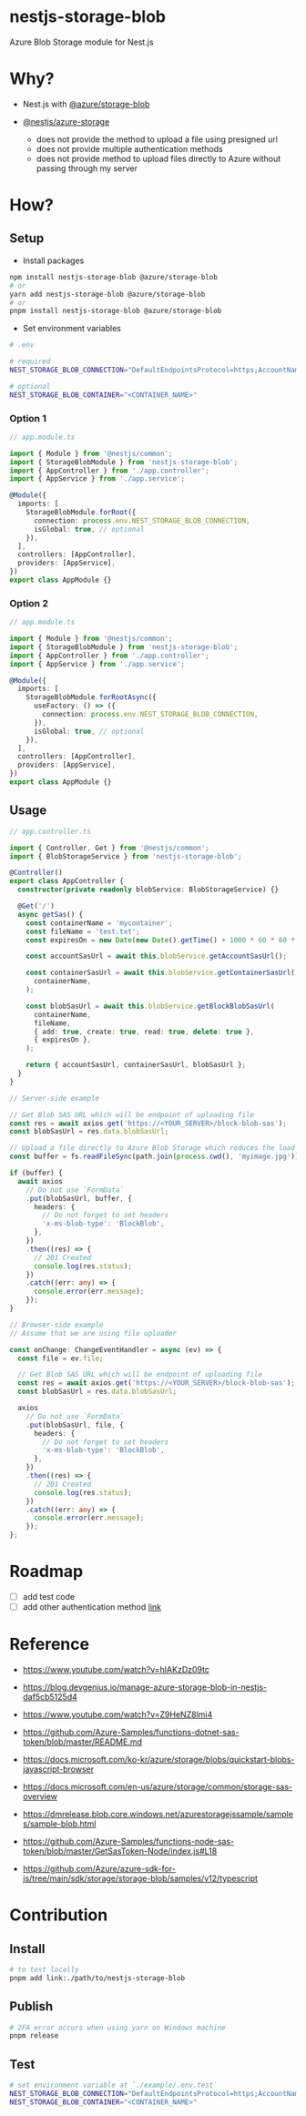 # nestjs-storage-blob

Azure Blob Storage module for Nest.js

# Why?

- Nest.js with [@azure/storage-blob](https://www.npmjs.com/package/@azure/storage-blob)

- [@nestjs/azure-storage](https://www.npmjs.com/package/@nestjs/azure-storage)
  - does not provide the method to upload a file using presigned url
  - does not provide multiple authentication methods
  - does not provide method to upload files directly to Azure without passing through my server

# How?

## Setup

- Install packages

```sh
npm install nestjs-storage-blob @azure/storage-blob
# or
yarn add nestjs-storage-blob @azure/storage-blob
# or
pnpm install nestjs-storage-blob @azure/storage-blob
```

- Set environment variables

```sh
# .env

# required
NEST_STORAGE_BLOB_CONNECTION="DefaultEndpointsProtocol=https;AccountName=<ACCOUNT_NAME>;AccountKey=<ACCOUNT_KEY>;EndpointSuffix=core.windows.net"

# optional
NEST_STORAGE_BLOB_CONTAINER="<CONTAINER_NAME>"
```

### Option 1

```ts
// app.module.ts

import { Module } from '@nestjs/common';
import { StorageBlobModule } from 'nestjs-storage-blob';
import { AppController } from './app.controller';
import { AppService } from './app.service';

@Module({
  imports: [
    StorageBlobModule.forRoot({
      connection: process.env.NEST_STORAGE_BLOB_CONNECTION,
      isGlobal: true, // optional
    }),
  ],
  controllers: [AppController],
  providers: [AppService],
})
export class AppModule {}
```

### Option 2

```ts
// app.module.ts

import { Module } from '@nestjs/common';
import { StorageBlobModule } from 'nestjs-storage-blob';
import { AppController } from './app.controller';
import { AppService } from './app.service';

@Module({
  imports: [
    StorageBlobModule.forRootAsync({
      useFactory: () => ({
        connection: process.env.NEST_STORAGE_BLOB_CONNECTION,
      }),
      isGlobal: true, // optional
    }),
  ],
  controllers: [AppController],
  providers: [AppService],
})
export class AppModule {}
```

## Usage

```ts
// app.controller.ts

import { Controller, Get } from '@nestjs/common';
import { BlobStorageService } from 'nestjs-storage-blob';

@Controller()
export class AppController {
  constructor(private readonly blobService: BlobStorageService) {}

  @Get('/')
  async getSas() {
    const containerName = 'mycontainer';
    const fileName = 'test.txt';
    const expiresOn = new Date(new Date().getTime() + 1000 * 60 * 60 * 24);

    const accountSasUrl = await this.blobService.getAccountSasUrl();

    const containerSasUrl = await this.blobService.getContainerSasUrl(
      containerName,
    );

    const blobSasUrl = await this.blobService.getBlockBlobSasUrl(
      containerName,
      fileName,
      { add: true, create: true, read: true, delete: true },
      { expiresOn },
    );

    return { accountSasUrl, containerSasUrl, blobSasUrl };
  }
}
```

```ts
// Server-side example

// Get Blob SAS URL which will be endpoint of uploading file
const res = await axios.get('https://<YOUR_SERVER>/block-blob-sas');
const blobSasUrl = res.data.blobSasUrl;

// Upload a file directly to Azure Blob Storage which reduces the load on the server
const buffer = fs.readFileSync(path.join(process.cwd(), 'myimage.jpg'));

if (buffer) {
  await axios
    // Do not use `FormData`
    .put(blobSasUrl, buffer, {
      headers: {
        // Do not forget to set headers
        'x-ms-blob-type': 'BlockBlob',
      },
    })
    .then((res) => {
      // 201 Created
      console.log(res.status);
    })
    .catch((err: any) => {
      console.error(err.message);
    });
}
```

```ts
// Browser-side example
// Assume that we are using file uploader

const onChange: ChangeEventHandler = async (ev) => {
  const file = ev.file;

  // Get Blob SAS URL which will be endpoint of uploading file
  const res = await axios.get('https://<YOUR_SERVER>/block-blob-sas');
  const blobSasUrl = res.data.blobSasUrl;

  axios
    // Do not use `FormData`
    .put(blobSasUrl, file, {
      headers: {
        // Do not forget to set headers
        'x-ms-blob-type': 'BlockBlob',
      },
    })
    .then((res) => {
      // 201 Created
      console.log(res.status);
    })
    .catch((err: any) => {
      console.error(err.message);
    });
};
```

# Roadmap

- [ ] add test code
- [ ] add other authentication method [link](https://github.com/Azure/azure-sdk-for-js/tree/main/sdk/storage/storage-blob/samples/v12/typescript)

# Reference

- https://www.youtube.com/watch?v=hIAKzDz09tc

- https://blog.devgenius.io/manage-azure-storage-blob-in-nestjs-daf5cb5125d4

- https://www.youtube.com/watch?v=Z9HeNZ8lmi4

- https://github.com/Azure-Samples/functions-dotnet-sas-token/blob/master/README.md

- https://docs.microsoft.com/ko-kr/azure/storage/blobs/quickstart-blobs-javascript-browser

- https://docs.microsoft.com/en-us/azure/storage/common/storage-sas-overview

- https://dmrelease.blob.core.windows.net/azurestoragejssample/samples/sample-blob.html

- https://github.com/Azure-Samples/functions-node-sas-token/blob/master/GetSasToken-Node/index.js#L18

- https://github.com/Azure/azure-sdk-for-js/tree/main/sdk/storage/storage-blob/samples/v12/typescript

# Contribution

## Install

```sh
# to test locally
pnpm add link:./path/to/nestjs-storage-blob
```

## Publish

```sh
# 2FA error occurs when using yarn on Windows machine
pnpm release
```

## Test

```sh
# set environment variable at `./example/.env.test`
NEST_STORAGE_BLOB_CONNECTION="DefaultEndpointsProtocol=https;AccountName=<ACCOUNT_NAME>;AccountKey=<ACCOUNT_KEY>;EndpointSuffix=core.windows.net"
NEST_STORAGE_BLOB_CONTAINER="<CONTAINER_NAME>"
```
